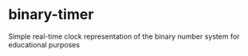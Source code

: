 # binary-timer

Simple real-time clock representation of the binary number system for educational purposes
